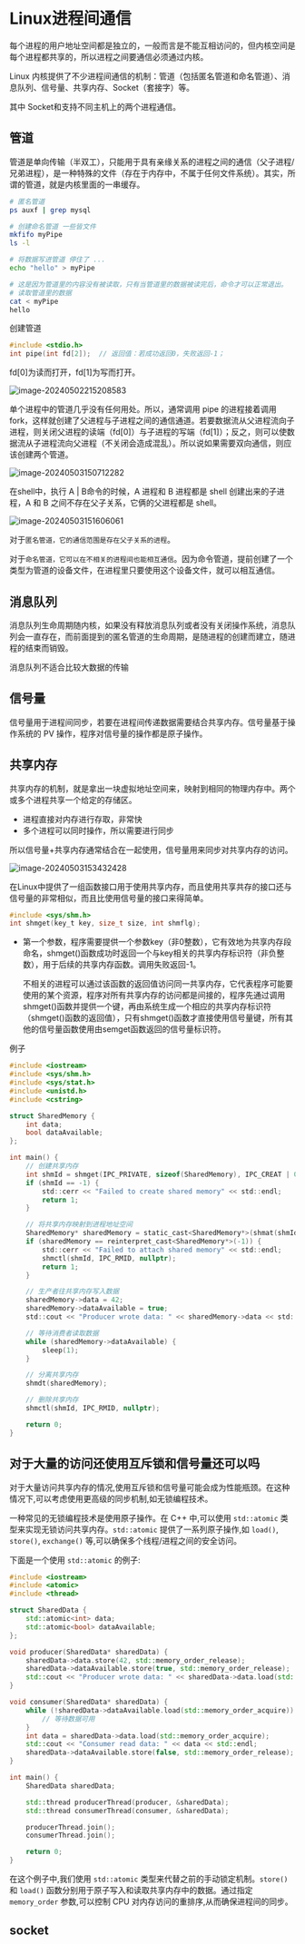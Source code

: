 # Linux进程间通信

每个进程的用户地址空间都是独立的，一般而言是不能互相访问的，但内核空间是每个进程都共享的，所以进程之间要通信必须通过内核。

Linux 内核提供了不少进程间通信的机制：管道（包括匿名管道和命名管道）、消息队列、信号量、共享内存、Socket（套接字）等。

其中 Socket和支持不同主机上的两个进程通信。

## 管道

管道是单向传输（半双工），只能用于具有亲缘关系的进程之间的通信（父子进程/兄弟进程），是一种特殊的文件（存在于内存中，不属于任何文件系统）。其实，所谓的管道，就是内核里面的一串缓存。

```bash
# 匿名管道
ps auxf | grep mysql

# 创建命名管道 一些皆文件
mkfifo myPipe
ls -l

# 将数据写进管道 停住了 ...
echo "hello" > myPipe  

# 这是因为管道里的内容没有被读取，只有当管道里的数据被读完后，命令才可以正常退出。
# 读取管道里的数据
cat < myPipe
hello
```

创建管道

```c
#include <stdio.h>
int pipe(int fd[2]);  // 返回值：若成功返回0，失败返回-1；
```

fd[0]为读而打开，fd[1]为写而打开。

![image-20240502215208583](linux进程通信.assets/image-20240502215208583.png)

单个进程中的管道几乎没有任何用处。所以，通常调用 pipe 的进程接着调用 fork，这样就创建了父进程与子进程之间的通信通道。若要数据流从父进程流向子进程，则关闭父进程的读端（fd[0]）与子进程的写端（fd[1]）；反之，则可以使数据流从子进程流向父进程（不关闭会造成混乱）。所以说如果需要双向通信，则应该创建两个管道。

![image-20240503150712282](linux进程通信.assets/image-20240503150712282.png)

在shell中，执行 A | B命令的时候，A 进程和 B 进程都是 shell 创建出来的子进程，A 和 B 之间不存在父子关系，它俩的父进程都是 shell。

![image-20240503151606061](linux进程通信.assets/image-20240503151606061.png)

对于`匿名管道，它的通信范围是存在父子关系的进程`。

对于`命名管道，它可以在不相关的进程间也能相互通信`。因为命令管道，提前创建了一个类型为管道的设备文件，在进程里只要使用这个设备文件，就可以相互通信。

## 消息队列

消息队列生命周期随内核，如果没有释放消息队列或者没有关闭操作系统，消息队列会一直存在，而前面提到的匿名管道的生命周期，是随进程的创建而建立，随进程的结束而销毁。

消息队列不适合比较大数据的传输

## 信号量

信号量用于进程间同步，若要在进程间传递数据需要结合共享内存。信号量基于操作系统的 PV 操作，程序对信号量的操作都是原子操作。



## 共享内存

共享内存的机制，就是拿出一块虚拟地址空间来，映射到相同的物理内存中。两个或多个进程共享一个给定的存储区。

- 进程直接对内存进行存取，非常快
- 多个进程可以同时操作，所以需要进行同步

所以信号量+共享内存通常结合在一起使用，信号量用来同步对共享内存的访问。

![image-20240503153432428](linux进程通信.assets/image-20240503153432428.png)

在Linux中提供了一组函数接口用于使用共享内存，而且使用共享共存的接口还与信号量的非常相似，而且比使用信号量的接口来得简单。

```c
#include <sys/shm.h>
int shmget(key_t key, size_t size, int shmflg);
```

- 第一个参数，程序需要提供一个参数key（非0整数），它有效地为共享内存段命名，shmget()函数成功时返回一个与key相关的共享内存标识符（非负整数），用于后续的共享内存函数。调用失败返回-1。

  不相关的进程可以通过该函数的返回值访问同一共享内存，它代表程序可能要使用的某个资源，程序对所有共享内存的访问都是间接的，程序先通过调用shmget()函数并提供一个键，再由系统生成一个相应的共享内存标识符（shmget()函数的返回值），只有shmget()函数才直接使用信号量键，所有其他的信号量函数使用由semget函数返回的信号量标识符。



例子

```c
#include <iostream>
#include <sys/shm.h>
#include <sys/stat.h>
#include <unistd.h>
#include <cstring>

struct SharedMemory {
    int data;
    bool dataAvailable;
};

int main() {
    // 创建共享内存
    int shmId = shmget(IPC_PRIVATE, sizeof(SharedMemory), IPC_CREAT | 0660);
    if (shmId == -1) {
        std::cerr << "Failed to create shared memory" << std::endl;
        return 1;
    }

    // 将共享内存映射到进程地址空间
    SharedMemory* sharedMemory = static_cast<SharedMemory*>(shmat(shmId, nullptr, 0));
    if (sharedMemory == reinterpret_cast<SharedMemory*>(-1)) {
        std::cerr << "Failed to attach shared memory" << std::endl;
        shmctl(shmId, IPC_RMID, nullptr);
        return 1;
    }

    // 生产者往共享内存写入数据
    sharedMemory->data = 42;
    sharedMemory->dataAvailable = true;
    std::cout << "Producer wrote data: " << sharedMemory->data << std::endl;

    // 等待消费者读取数据
    while (sharedMemory->dataAvailable) {
        sleep(1);
    }

    // 分离共享内存
    shmdt(sharedMemory);

    // 删除共享内存
    shmctl(shmId, IPC_RMID, nullptr);

    return 0;
}
```

## 对于大量的访问还使用互斥锁和信号量还可以吗

对于大量访问共享内存的情况,使用互斥锁和信号量可能会成为性能瓶颈。在这种情况下,可以考虑使用更高级的同步机制,如无锁编程技术。

一种常见的无锁编程技术是使用原子操作。在 C++ 中,可以使用 `std::atomic` 类型来实现无锁访问共享内存。`std::atomic` 提供了一系列原子操作,如 `load()`, `store()`, `exchange()` 等,可以确保多个线程/进程之间的安全访问。

下面是一个使用 `std::atomic` 的例子:

```c++
#include <iostream>
#include <atomic>
#include <thread>

struct SharedData {
    std::atomic<int> data;
    std::atomic<bool> dataAvailable;
};

void producer(SharedData* sharedData) {
    sharedData->data.store(42, std::memory_order_release);
    sharedData->dataAvailable.store(true, std::memory_order_release);
    std::cout << "Producer wrote data: " << sharedData->data.load(std::memory_order_acquire) << std::endl;
}

void consumer(SharedData* sharedData) {
    while (!sharedData->dataAvailable.load(std::memory_order_acquire)) {
        // 等待数据可用
    }
    int data = sharedData->data.load(std::memory_order_acquire);
    std::cout << "Consumer read data: " << data << std::endl;
    sharedData->dataAvailable.store(false, std::memory_order_release);
}

int main() {
    SharedData sharedData;

    std::thread producerThread(producer, &sharedData);
    std::thread consumerThread(consumer, &sharedData);

    producerThread.join();
    consumerThread.join();

    return 0;
}
```

在这个例子中,我们使用 `std::atomic` 类型来代替之前的手动锁定机制。`store()` 和 `load()` 函数分别用于原子写入和读取共享内存中的数据。通过指定 `memory_order` 参数,可以控制 CPU 对内存访问的重排序,从而确保进程间的同步。

## socket